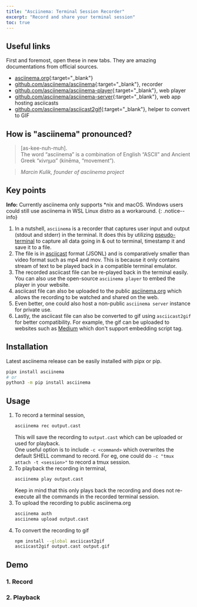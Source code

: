 ```yaml
---
title: "Asciinema: Terminal Session Recorder"
excerpt: "Record and share your terminal session"
toc: true
---
```


<div id="welcome"></div>
<script src="/assets/js/asciinema/asciinema-player.min.js"></script>
<script>
    AsciinemaPlayer.create("/assets/asciicast/welcome.cast", document.getElementById("welcome"), {
        autoplay: true,
        loop: true
    });
</script>

## Useful links

First and foremost, open these in new tabs. They are amazing documentations from official sources.

- [asciinema.org](https://asciinema.org/){:target="\_blank"}
- [github.com/asciinema/asciinema](https://github.com/asciinema/asciinema/){:target="\_blank"}, recorder
- [github.com/asciinema/asciinema-player](https://github.com/asciinema/asciinema-player/){:target="\_blank"}, web player
- [github.com/asciinema/asciinema-server](https://github.com/asciinema/asciinema-server/){:target="\_blank"}, web app hosting asciicasts
- [github.com/asciinema/asciicast2gif](https://github.com/asciinema/asciicast2gif/){:target="\_blank"}, helper to convert to GIF

## How is "asciinema" pronounced?

> [as-kee-nuh-muh].\
> The word “asciinema” is a combination of English “ASCII” and Ancient Greek “κίνημα” (kínēma, “movement”).

> <cite>Marcin Kulik, founder of asciinema project</cite>

## Key points

**Info:** Currently asciinema only supports \*nix and macOS. Windows users could still use asciinema in WSL Linux distro as a workaround.
{: .notice--info}

1. In a nutshell, `asciinema` is a recorder that captures user input and output (stdout and stderr) in the terminal. It does this by utilizing [pseudo-terminal](http://en.wikipedia.org/wiki/Pseudo_terminal) to capture all data going in & out to terminal, timestamp it and save it to a file.
2. The file is in [asciicast](https://github.com/asciinema/asciinema/blob/master/doc/asciicast-v2.md) format (JSONL) and is comparatively smaller than video format such as mp4 and mov. This is because it only contains stream of text to be played back in a compatible terminal emulator.
3. The recorded asciicast file can be re-played back in the terminal easily. You can also use the open-source `asciinema player` to embed the player in your website.
4. asciicast file can also be uploaded to the public [asciinema.org](https://asciinema.org/) which allows the recording to be watched and shared on the web.
5. Even better, one could also host a non-public `asciinema server` instance for private use.
6. Lastly, the asciicast file can also be converted to gif using `asciicast2gif` for better compatibility. For example, the gif can be uploaded to websites such as [Medium](https://medium.com/) which don't support embedding script tag.

## Installation

Latest asciinema release can be easily installed with pipx or pip.

```bash
pipx install asciinema
# or
python3 -m pip install asciinema
```

## Usage

1. To record a terminal session,
   ```bash
   asciinema rec output.cast
   ```
   This will save the recording to `output.cast` which can be uploaded or used for playback.\
   One useful option is to include `-c <command>` which overwrites the default SHELL command to record. For eg, one could do `-c "tmux attach -t <session>"` to record a tmux session.
2. To playback the recording in terminal,
   ```bash
   asciinema play output.cast
   ```
   Keep in mind that this only plays back the recording and does not re-execute all the commands in the recorded terminal session.
3. To upload the recording to public asciinema.org
   ```bash
   asciinema auth
   asciinema upload output.cast
   ```
4. To convert the recording to gif
   ```bash
   npm install --global asciicast2gif
   asciicast2gif output.cast output.gif
   ```

## Demo

### 1. Record

<div id="demo-record"></div>
<script>
    AsciinemaPlayer.create("/assets/asciicast/demo-record.cast", document.getElementById("demo-record"), {
        speed: 2,
        idleTimeLimit: 1
    });
</script>

### 2. Playback

<div id="demo-playback"></div>
<script>
    AsciinemaPlayer.create("/assets/asciicast/demo-playback.cast", document.getElementById("demo-playback"));
</script>
